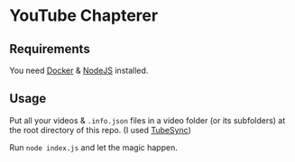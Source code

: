 # YouTube Chapterer

## Requirements

You need [Docker](https://www.docker.com/) & [NodeJS](https://www.nodejs.org) installed.

## Usage

Put all your videos & `.info.json` files in a video folder (or its subfolders) at the root directory of this repo. (I used [TubeSync](https://github.com/meeb/tubesync))

Run `node index.js` and let the magic happen.
